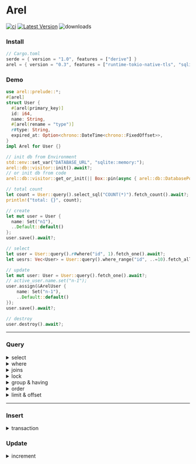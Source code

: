 # Arel &emsp;

[![ci](https://github.com/rust-china/arel/workflows/Rust/badge.svg)](https://github.com/rust-china/arel/actions)
[![Latest Version]][crates.io]
![downloads](https://img.shields.io/crates/d/arel.svg?style=flat-square)

[Latest Version]: https://img.shields.io/crates/v/arel.svg
[crates.io]: https://crates.io/crates/arel

### Install

```rust
// Cargo.toml
serde = { version = "1.0", features = ["derive"] }
arel = { version = "0.3", features = ["runtime-tokio-native-tls", "sqlite"] } // sqlte | mysql | postgres
```

### Demo

```rust
use arel::prelude::*;
#[arel]
struct User {
  #[arel(primary_key)]
  id: i64,
  name: String,
  #[arel(rename = "type")]
  r#type: String,
  expired_at: Option<chrono::DateTime<chrono::FixedOffset>>,
}
impl Arel for User {}

// init db from Environment
std::env::set_var("DATABASE_URL", "sqlite::memory:");
arel::db::visitor::init().await?;
// or init db from code
arel::db::visitor::get_or_init(|| Box::pin(async { arel::db::DatabasePoolOptions::new().max_connections(5).connect("sqlite::memory:").await })).await?;

// total count
let count = User::query().select_sql("COUNT(*)").fetch_count().await?;
println!("total: {}", count);

// create
let mut user = User {
  name: Set("n1"),
  ..Default::default()
};
user.save().await?;

// select
let user = User::query().r#where("id", 1).fetch_one().await?;
let uesrs: Vec<User> = User::query().where_range("id", ..=10).fetch_all().await?;

// update
let mut user: User = User::query().fetch_one().await?;
// active_user.name.set("n-1");
user.assign(&ArelUser {
    name: Set("n-1"),
    ..Default::default()
});
user.save().await?;

// destroy
user.destroy().await?;
```

---

### Query

<details>
<summary>select</summary>

```rust
User::query().select(vec!(["id", "name"])).to_sql();
```

</details>

<details>
<summary>where</summary>

```rust
let sql = User::query().r#where("name", "n1").r#where("id", 1).to_sql();
// where_not
let sql = User::query().where_not(id: vec![1, 2, 3]).to_sql();
// where_range
let sql = User::query().where_range("age", 18..25).to_sql();
```

</details>

<details>
<summary>joins</summary>

```rust
let sql = User::query().join::<Wallet>(arel::JoinConst::InnerJoin).to_sql();
let sql = User::query().join_sql("INNER JOIN wallet on user.id = wallet.user_id").to_sql();
```

</details>

<details>
<summary>lock</summary>

```rust
// should use in transaction
let user: User = User::query().r#where("name", "n1").lock().fetch_one_with_exec(tx);
```

</details>

<details>
<summary>group & having</summary>

```rust
let sql = User::query().group(vec!["name"]).having("age", 18..).to_sql();
```

</details>

<details>
<summary>order</summary>

```rust
let sql = User::query().order("created_at", arel::SortConst::Desc).to_sql();
let sql = User::query().order_asc().to_sql();
let sql = User::query().order_desc().to_sql();
```

</details>

<details>
<summary>limit & offset</summary>

```rust
let sql = User::query().limit(10).to_sql();
let sql = User::query().offset(10)();
let sql = User::query().paginate(1, 10).to_sql();
```

</details>

---

### Insert

<details>
<summary>transaction</summary>

```rust
User::with_transaction(|tx| {
  Box::pin(async move {
    // for entry in 1i32..=100 {
    //   sqlx::query("INSERT INTO user (name) VALUES ($1)")
    //       .bind(format!("name-{}", entry))
    //       .bind("Admin")
    //       .execute(tx.as_mut())
    //       .await?;
    // }
    let mut user = User {
      name: Set("n1"),
      r#type: Set("ADMIN"),
      ..Default::default()
    };
    user.save_with_tx(tx).await?;
    Ok(None)
  })
})
.await?;
```

</details>

### Update

<details>
<summary>increment</summary>

```rust
let user = User::query().r#where("id", 1).fetch_one().await?;
user.increment("lock_version", 5).await?;
```

</details>
